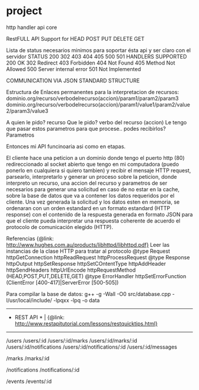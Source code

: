# project
http handler api core 


RestFULL API
Support for
HEAD POST PUT DELETE GET 

Lista de status necesarios minimos para soportar ésta api y ser claro con el servidor
STATUS 200 302 403 404 405 500 501 HANDLERS SUPPORTED
200 OK
302 Redirect
403 Forbidden
404 Not Found
405 Method Not Allowed
500 Server internal error
501 Not Implemented

COMMUNICATION VIA JSON STANDARD STRUCTURE

Estructura de Enlaces permanentes para la interpretacion de recursos:
dominio.org/recurso/verbodelrecurso(accion)/param1/param2/param3
dominio.org/recurso/verbodelrecurso(accion)/param1/value1/param2/value2/param3/value3

A quien le pido? recurso
Que le pido?  verbo del recurso (accion)
Le tengo que pasar estos parametros para que procese.. podes recibirlos? Parametros



Entonces mi API funcinoaria asi como en etapas.

El cliente hace una peticion a un dominio donde tengo el puerto http (80) redireccionado al socket abierto que tengo en mi computadora (puedo ponerlo en cualquiera si quiero tambien) y recibir el mensaje HTTP request, parsearlo, interpretarlo y generar un proceso sobre la peticion, donde interpreto un recurso, una accion del recurso y parametros de ser necesarios para generar una solicitud en caso de no estar en la cache, sobre la base de datos que va a contener los datos requeridos por el cliente.
 Una vez generada la solicitud y los datos esten en memoria, se ordenaran con un orden estandard en un formato estandard (HTTP response) con el contenido de la respuesta generada en formato JSON para que el cliente pueda interpretar una respuesta coherente de acuerdo el protocolo de comunicación elegido (HTTP).

Referencias
{@link: http://www.hughes.com.au/products/libhttpd/libhttpd.pdf}
Leer las instancias de la clase HTTP para tratar al protocolo
@type Request
httpGetConnection
httpReadRequest
httpProcessRequest
@type Response
httpOutput
httpSetResponse
httpSetCOntentType
httpAddHeader
httpSendHeaders
httpUrlEncode
httpRequestMethod (HEAD,POST,PUT,DELETE,GET)
@type ErrorHandler
httpSetErrorFunction (ClientError [400-417]|ServerError [500-505])

Para compilar la base de datos:
g++ -g -Wall -O0 src/database.cpp -I/usr/local/include/ -lpqxx -lpq -o data

-----------------------------------------------------

* REST API * | {@link: http://www.restapitutorial.com/lessons/restquicktips.html}
------------
/users
/users/:id
/users/:id/marks
/users/:id/marks/:id
/users/:id/notifications
/users/:id/notifications/:id
/users/:id/messages

/marks
/marks/:id

/notifications
/notifications/:id

/events
/events/:id






